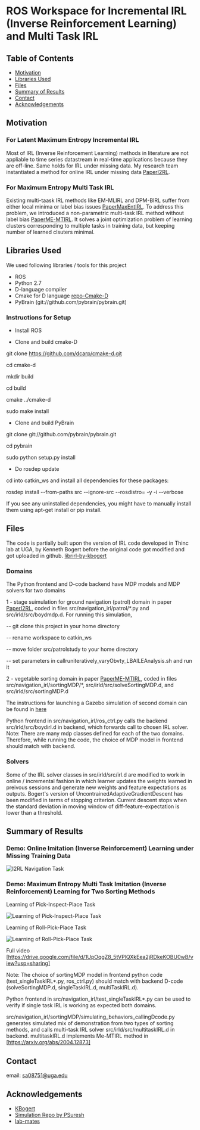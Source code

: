 
# ROS Workspace for Incremental IRL (Inverse Reinforcement Learning) and Multi Task IRL

<!-- TABLE OF CONTENTS -->
## Table of Contents

* [Motivation](#about-the-project)
* [Libraries Used](#prerequisites)
* [Files](#files)
* [Summary of Results](#summary)
* [Contact](#contact)
* [Acknowledgements](#acknowledgements)

## Motivation 

### For Latent Maximum Entropy Incremental IRL

Most of IRL (Inverse Reinforcement Learning) methods in literature are not appliable to time series datastream in real-time applications because they are off-line. Same holds for IRL under missing data. My research team instantiated a method for online IRL under missing data  [PaperI2RL](http://www.ifaamas.org/Proceedings/aamas2019/pdfs/p1170.pdf).

### For Maximum Entropy Multi Task IRL

Existing multi-taask IRL methods like EM-MLIRL and DPM-BIRL suffer from either local minima or label bias issues [PaperMaxEntIRL](https://www.aaai.org/Papers/AAAI/2008/AAAI08-227.pdf). To address this problem, we introduced a non-parametric multi-task IRL method without label bias [PaperME-MTIRL](https://arxiv.org/abs/2004.12873). It solves a joint optimization problem of learning clusters corresponding to multiple tasks in training data, but keeping number of learned clsuters minimal.

## Libraries Used
We used following libraries / tools for this project

- ROS
- Python 2.7
- D-language compiler
- Cmake for D language [repo-Cmake-D](https://github.com/dcarp/cmake-d)
- PyBrain (git://github.com/pybrain/pybrain.git)

### Instructions for Setup
- Install ROS

- Clone and build cmake-D

git clone https://github.com/dcarp/cmake-d.git

cd cmake-d

mkdir build

cd build

cmake ../cmake-d

sudo make install

- Clone and build PyBrain

git clone git://github.com/pybrain/pybrain.git

cd pybrain

sudo python setup.py install

- Do rosdep update

cd into catkin_ws and install all dependencies for these packages:

rosdep install --from-paths src --ignore-src --rosdistro=<YOUR ROS DISTRO> -y -i --verbose

If you see any uninstalled dependencies, you might have to manually install them using apt-get install or pip install.


## Files

The code is partially built upon the version of IRL code developed in Thinc lab at UGA, by Kenneth Bogert before the original code got modified and got uploaded in github. [librirl-by-kbogert](https://github.com/kbogert/libirl)

### Domains 
The Python frontend and D-code backend have MDP models and MDP solvers for two domains

1 - stage suimulation for ground navigation (patrol) domain in paper [PaperI2RL](http://www.ifaamas.org/Proceedings/aamas2019/pdfs/p1170.pdf), coded in files src/navigation_irl/patrol/*.py and src/irld/src/boydmdp.d. 
For running this simulation, 

-- git clone this project in your home directory

-- rename workspace to catkin_ws

-- move folder src/patrolstudy to your home directory

-- set parameters in callruniteratively_varyObvty_LBAILEAnalysis.sh and run it

2 - vegetable sorting domain in paper [PaperME-MTIRL](https://arxiv.org/abs/2004.12873), coded in files src/navigation_irl/sortingMDP/*, src/irld/src/solveSortingMDP.d, and src/irld/src/sortingMDP.d 

The instructions for launching a Gazebo simulation of second domain can be found in [here](https://github.com/s-arora-1987/sawyer_irl_project)

Python frontend in src/navigation_irl/ros_ctrl.py calls the backend src/irld/src/boydirl.d in backend, which forwards call to chosen IRL solver. Note: There are many mdp classes defined for each of the two domains. Therefore, while running the code, the choice of MDP model in frontend should match with backend. 

### Solvers
Some of the IRL solver classes in src/irld/src/irl.d are modified to work in online / incremental fashion in which learner updates the weights learned in preivous sessions and generate new weights and feature expectations as outputs. Bogert's version of UncontrainedAdaptiveGradientDescent has been modified in terms of stopping criterion. Current descent stops when the standard deviation in moving window of diff-feature-expectation is lower than a threshold. 

## Summary of Results

### Demo: Online Imitation (Inverse Reinforcement) Learning under Missing Training Data

![I2RL Navigation Task](https://github.com/s-arora-1987/sawyer_i2rl_project_workspace/blob/master/navigation_task.gif)

### Demo: Maximum Entropy Multi Task Imitation (Inverse Reinforcement) Learning for Two Sorting Methods

Learning of Pick-Inspect-Place Task

![Learning of Pick-Inspect-Place Task](https://github.com/s-arora-1987/sawyer_i2rl_project_workspace/blob/master/sorting_task_1.gif)

Learning of Roll-Pick-Place Task

![Learning of Roll-Pick-Place Task](https://github.com/s-arora-1987/sawyer_i2rl_project_workspace/blob/master/sorting_task_2.gif)

Full video [https://drive.google.com/file/d/1UpOqgZ8_5tVPlQXkEea2jRDkeKOBU0wB/view?usp=sharing]

Note: The choice of sortingMDP model in frontend python code (test_singleTaskIRL*.py, ros_ctrl.py) should match with backend D-code (solveSortingMDP.d, singleTaskIRL.d, multiTaskIRL.d). 

Python frontend in src/navigation_irl/test_singleTaskIRL*.py can be used to verify if single task IRL is working as expected both domains. 

src/navigation_irl/sortingMDP/simulating_behaviors_callingDcode.py generates simulated mix of demonstration from two types of sorting methods, and calls multi-task IRL solver src/irld/src/multitaskIRL.d in backend. multitaskIRL.d implements Me-MTIRL method in  [https://arxiv.org/abs/2004.12873]

## Contact
email: sa08751@uga.edu

## Acknowledgements
- [KBogert](https://scholar.google.com/citations?user=HYCHbSUAAAAJ&hl=en)
- [Simulation Repo by PSuresh](https://github.com/prasuchit/sawyer_irl_project)
- [lab-mates](http://thinc.cs.uga.edu/#person) 
